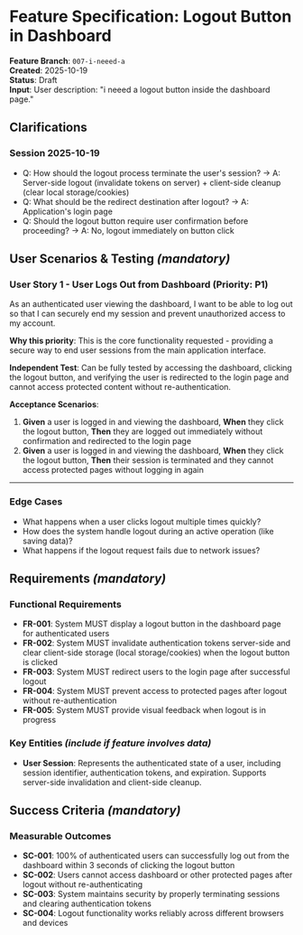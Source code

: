# Feature Specification: Logout Button in Dashboard

**Feature Branch**: `007-i-neeed-a`  
**Created**: 2025-10-19  
**Status**: Draft  
**Input**: User description: "i neeed a logout button inside the dashboard page."

## Clarifications

### Session 2025-10-19

- Q: How should the logout process terminate the user's session? → A: Server-side logout (invalidate tokens on server) + client-side cleanup (clear local storage/cookies)
- Q: What should be the redirect destination after logout? → A: Application's login page
- Q: Should the logout button require user confirmation before proceeding? → A: No, logout immediately on button click

## User Scenarios & Testing *(mandatory)*

### User Story 1 - User Logs Out from Dashboard (Priority: P1)

As an authenticated user viewing the dashboard, I want to be able to log out so that I can securely end my session and prevent unauthorized access to my account.

**Why this priority**: This is the core functionality requested - providing a secure way to end user sessions from the main application interface.

**Independent Test**: Can be fully tested by accessing the dashboard, clicking the logout button, and verifying the user is redirected to the login page and cannot access protected content without re-authentication.

**Acceptance Scenarios**:

1. **Given** a user is logged in and viewing the dashboard, **When** they click the logout button, **Then** they are logged out immediately without confirmation and redirected to the login page
2. **Given** a user is logged in and viewing the dashboard, **When** they click the logout button, **Then** their session is terminated and they cannot access protected pages without logging in again

---

### Edge Cases

- What happens when a user clicks logout multiple times quickly?
- How does the system handle logout during an active operation (like saving data)?
- What happens if the logout request fails due to network issues?

## Requirements *(mandatory)*

### Functional Requirements

- **FR-001**: System MUST display a logout button in the dashboard page for authenticated users
- **FR-002**: System MUST invalidate authentication tokens server-side and clear client-side storage (local storage/cookies) when the logout button is clicked
- **FR-003**: System MUST redirect users to the login page after successful logout
- **FR-004**: System MUST prevent access to protected pages after logout without re-authentication
- **FR-005**: System MUST provide visual feedback when logout is in progress

### Key Entities *(include if feature involves data)*

- **User Session**: Represents the authenticated state of a user, including session identifier, authentication tokens, and expiration. Supports server-side invalidation and client-side cleanup.

## Success Criteria *(mandatory)*

### Measurable Outcomes

- **SC-001**: 100% of authenticated users can successfully log out from the dashboard within 3 seconds of clicking the logout button
- **SC-002**: Users cannot access dashboard or other protected pages after logout without re-authenticating
- **SC-003**: System maintains security by properly terminating sessions and clearing authentication tokens
- **SC-004**: Logout functionality works reliably across different browsers and devices
